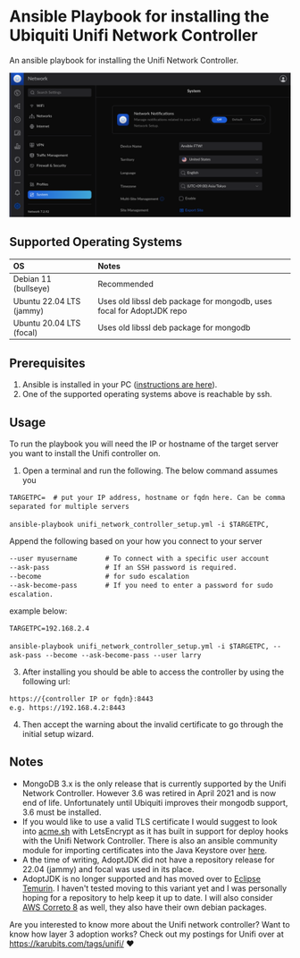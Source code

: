# Ansible Playbook for installing the Ubiquiti Unifi Network Controller

An ansible playbook for installing the Unifi Network Controller.

![Unifi Network Controller Dashboard](img/unifi-dashboard.png)
## Supported Operating Systems

| OS | Notes
| :-- |  :-- |
| Debian 11 (bullseye) |  Recommended
| Ubuntu 22.04 LTS (jammy) |  Uses old libssl deb package for mongodb, uses focal for AdoptJDK repo
| Ubuntu 20.04 LTS (focal) | Uses old libssl deb package for mongodb

## Prerequisites

1. Ansible is installed in your PC ([instructions are here](https://docs.ansible.com/ansible/latest/installation_guide/intro_installation.html#installing-and-upgrading-ansible)).
2. One of the supported operating systems above is reachable by ssh.

## Usage

To run the playbook you will need the IP or hostname of the target server you want to install the Unifi controller on.

1. Open a terminal and run the following. The below command assumes you
````shell
TARGETPC=  # put your IP address, hostname or fqdn here. Can be comma separated for multiple servers

ansible-playbook unifi_network_controller_setup.yml -i $TARGETPC,
````
Append the following based on your how you connect to your server
````shell
--user myusername       # To connect with a specific user account
--ask-pass              # If an SSH password is required.
--become                # for sudo escalation
--ask-become-pass       # If you need to enter a password for sudo escalation.
````
example below:
````shell
TARGETPC=192.168.2.4

ansible-playbook unifi_network_controller_setup.yml -i $TARGETPC, --ask-pass --become --ask-become-pass --user larry
````
3. After installing you should be able to access the controller by using the following url:
````
https://{controller IP or fqdn}:8443
e.g. https://192.168.4.2:8443
````
4. Then accept the warning about the invalid certificate to go through the initial setup wizard.

## Notes
- MongoDB 3.x is the only release that is currently supported by the Unifi Network Controller. However 3.6 was retired in April 2021 and is now end of life. Unfortunately until Ubiquiti improves their mongodb support, 3.6 must be installed.
- If you would like to use a valid TLS certificate I would suggest to look into [acme.sh](https://github.com/acmesh-official/acme.sh/wiki/deployhooks#23-deploy-the-cert-on-a-unifi-controller-or-cloud-key) with LetsEncrypt as it has built in support for deploy hooks with the Unifi Network Controller. There is also an ansible community module for importing certificates into the Java Keystore over [here](https://docs.ansible.com/ansible/latest/collections/community/general/java_cert_module.html).
- A the time of writing, AdoptJDK did not have a repository release for 22.04 (jammy) and focal was used in its place.
- AdoptJDK is no longer supported and has moved over to [Eclipse Temurin](https://adoptium.net/en-GB/temurin/releases?version=8). I haven't tested moving to this variant yet and I was personally hoping for a repository to help keep it up to date. I will also consider [AWS Correto 8](https://docs.aws.amazon.com/corretto/latest/corretto-8-ug/downloads-list.html) as well, they also have their own debian packages. 

Are you interested to know more about the Unifi network controller? Want to know how layer 3 adoption works? Check out my postings for Unifi over at https://karubits.com/tags/unifi/ ❤️


